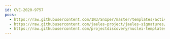 ```yaml
---
id: CVE-2020-9757
pocs:
  - https://raw.githubusercontent.com/1N3/Sn1per/master/templates/active/CVE-2020-9757_-_SEOmatic_3.3.0_Server-Side_Template_Injection.sh
  - https://raw.githubusercontent.com/jaeles-project/jaeles-signatures/master/cves/seomatic-ssti-cve-2020-9757.yaml
  - https://raw.githubusercontent.com/projectdiscovery/nuclei-templates/master/cves/CVE-2020-9757.yaml
---
```

